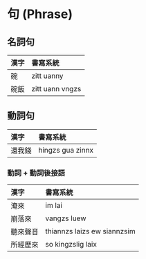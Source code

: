 # 句 (Phrase)

## 名詞句

| 漢字 | 書寫系統 |
| :--- | :--- |
| 碗 | zitt uanny |
| 碗飯 | zitt uann vngzs |

## 動詞句

| 漢字 | 書寫系統 |
| :--- | :--- |
| 還我錢 | hingzs gua zinnx |

### 動詞 + 動詞後接語

| 漢字 | 書寫系統 |
| :--- | :--- |
| 淹來 | im lai |
| 崩落來 | vangzs luew |
| 聽來聲音 | thiannzs laizs ew siannzsim |
| 所經歷來 | so kingzslig laix |
